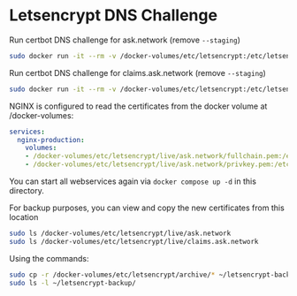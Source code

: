 # Letsencrypt DNS Challenge

Run certbot DNS challenge for ask.network (remove `--staging`)

```bash
sudo docker run -it --rm -v /docker-volumes/etc/letsencrypt:/etc/letsencrypt -v /docker-volumes/var/lib/letsencrypt:/var/lib/letsencrypt -v "/docker-volumes/var/log/letsencrypt:/var/log/letsencrypt" certbot/certbot certonly --manual --preferred-challenges=dns -d "ask.network" --email "bruno@ask.network" --staging
```

Run certbot DNS challenge for claims.ask.network (remove `--staging`)

```bash
sudo docker run -it --rm -v /docker-volumes/etc/letsencrypt:/etc/letsencrypt -v /docker-volumes/var/lib/letsencrypt:/var/lib/letsencrypt -v "/docker-volumes/var/log/letsencrypt:/var/log/letsencrypt" certbot/certbot certonly --manual --preferred-challenges=dns -d "claims.ask.network" --email "bruno@ask.network" --staging
```

NGINX is configured to read the certificates from the docker volume at /docker-volumes:

```yaml
services:
  nginx-production:
    volumes:
    - /docker-volumes/etc/letsencrypt/live/ask.network/fullchain.pem:/etc/letsencrypt/live/ask.network/fullchain.pem
    - /docker-volumes/etc/letsencrypt/live/ask.network/privkey.pem:/etc/letsencrypt/live/ask.network/privkey.pem
```

You can start all webservices again via `docker compose up -d` in this directory.

For backup purposes, you can view and copy the new certificates from this location

```bash
sudo ls /docker-volumes/etc/letsencrypt/live/ask.network
sudo ls /docker-volumes/etc/letsencrypt/live/claims.ask.network
```

Using the commands:

```bash
sudo cp -r /docker-volumes/etc/letsencrypt/archive/* ~/letsencrypt-backup/
sudo ls -l ~/letsencrypt-backup/
```
